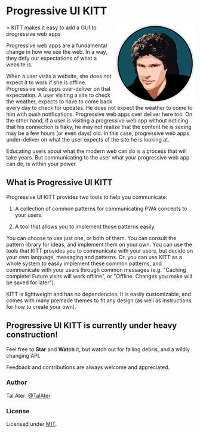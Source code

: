 # Progressive UI KITT
<img src="https://raw.githubusercontent.com/TalAter/Progressive-UI-KITT/master/demo/README-logo.png" align="right" />
> KITT makes it easy to add a GUI to progressive web apps

Progressive web apps are a fundamental change in how we see the web. In a way, they defy our expectations of what a website is.

When a user visits a website, she does not expect it to work if she is offline. Progressive web apps over-deliver on that expectation. A user visiting a site to check the weather, expects to have to come back every day to check for updates. He does not expect the weather to come to him with push notifications. Progressive web apps over deliver here too. On the other hand, if a user is visiting a progressive web app without noticing that his connection is flaky, he may not realize that the content he is seeing may be a few hours (or even days) old. In this case, progressive web apps under-deliver on what the user expects of the site he is looking at.

Educating users about what the modern web can do is a process that will take years. But communicating to the user what your progressive web app can do, is within your power.

## What is Progressive UI KITT

Progressive UI KITT provides two tools to help you communicate:

1. A collection of common patterns for communicating PWA concepts to your users.

2. A tool that allows you to implement those patterns easily.

You can choose to use just one, or both of them. You can consult the pattern library for ideas, and implement them on your own. You can use the tools that KITT provides you to communicate with your users, but decide on your own language, messaging and patterns. Or, you can use KITT as a whole system to easily implement these common patterns, and communicate with your users through common messages (e.g. "Caching complete! Future visits will work offline", or "Offline. Changes you make will be saved for later").

KITT is lightweight and has no dependencies. It is easily customizable, and comes with many premade themes to fit any design (as well as instructions for how to create your own).

## Progressive UI KITT is currently under heavy construction!

Feel free to **Star** and **Watch** it, but watch out for falling debris, and a wildly changing API.

Feedback and contributions are always welcome and appreciated.

### Author

Tal Ater: [@TalAter](https://twitter.com/TalAter)

### License

Licensed under [MIT](https://github.com/TalAter/Progressive-UI-KITT/blob/master/LICENSE).
